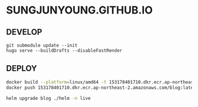 # SUNGJUNYOUNG.GITHUB.IO

## DEVELOP
```
git submodule update --init
hugo serve --buildDrafts --disableFastRender
```

## DEPLOY
```bash
docker build --platform=linux/amd64 -t 153178401710.dkr.ecr.ap-northeast-2.amazonaws.com/blog:latest .           
docker push 153178401710.dkr.ecr.ap-northeast-2.amazonaws.com/blog:latest
 
helm upgrade blog ./helm -n live
```